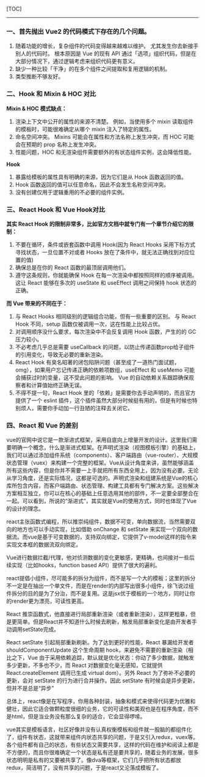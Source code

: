 [TOC]

---

### 一、首先抛出 Vue2 的代码模式下存在的几个问题。

1. 随着功能的增长，复杂组件的代码变得越来越难以维护。 尤其发生你去新接手别人的代码时。 根本原因是 Vue 的现有 API 通过「选项」组织代码，但是在大部分情况下，通过逻辑考虑来组织代码更有意义。
2. 缺少一种比较「干净」的在多个组件之间提取和复用逻辑的机制。
3. 类型推断不够友好。

### 二、Hook 和 Mixin & HOC 对比

**Mixin & HOC 模式缺点：**
1. 渲染上下文中公开的属性的来源不清楚。 例如，当使用多个 mixin 读取组件的模板时，可能很难确定从哪个 mixin 注入了特定的属性。
2. 命名空间冲突。 Mixins 可能会在属性和方法名称上发生冲突，而 HOC 可能会在预期的 prop 名称上发生冲突。
3. 性能问题，HOC 和无渲染组件需要额外的有状态组件实例，这会降低性能。

**Hook**
1. 暴露给模板的属性具有明确的来源，因为它们是从 Hook 函数返回的值。
2. Hook 函数返回的值可以任意命名，因此不会发生名称空间冲突。
3. 没有创建仅用于逻辑重用的不必要的组件实例。

### 三、React Hook 和 Vue Hook对比

**其实 React Hook 的限制非常多，比如官方文档中就专门有一个章节介绍它的限制：**
1. 不要在循环，条件或嵌套函数中调用 Hook(因为 React Hooks 采用下标方式寻找状态，一旦位置不对或者 Hooks 放在了条件中，就无法正确找到对应位置的值)
2. 确保总是在你的 React 函数的最顶层调用他们。
3. 遵守这条规则，你就能确保 Hook 在每一次渲染中都按照同样的顺序被调用。这让 React 能够在多次的 useState 和 useEffect 调用之间保持 hook 状态的正确。

**而 Vue 带来的不同在于：**
1. 与 React Hooks 相同级别的逻辑组合功能，但有一些重要的区别。 与 React Hook 不同，setup 函数仅被调用一次，这在性能上比较占优。
2. 对调用顺序没什么要求，每次渲染中不会反复调用 Hook 函数，产生的的 GC 压力较小。
3. 不必考虑几乎总是需要 useCallback 的问题，以防止传递函数prop给子组件的引用变化，导致无必要的重新渲染。
4. React Hook 有臭名昭著的闭包陷阱问题（甚至成了一道热门面试题，omg），如果用户忘记传递正确的依赖项数组，useEffect 和 useMemo 可能会捕获过时的变量，这不受此问题的影响。 Vue 的自动依赖关系跟踪确保观察者和计算值始终正确无误。
5. 不得不提一句，React Hook 里的「依赖」是需要你去手动声明的，而且官方提供了一个 eslint 插件，这个插件虽然大部分时候挺有用的，但是有时候也特别烦人，需要你手动加一行丑陋的注释去关闭它。

### 四、React 和 Vue 的差别

vue的官网中说它是一款渐进式框架，采用自底向上增量开发的设计。这里我们需要明确一个概念，什么是渐进式框架。在声明式渲染（视图模板引擎）的基础上，我们可以通过添加组件系统（components）、客户端路由（vue-router）、大规模状态管理（vuex）来构建一个完整的框架。Vue从设计角度来讲，虽然能够涵盖所有这些内容，但是你并不需要一上手就把所有东西全用上，因为没有必要。无论从学习角度，还是实际情况，这都是可选的。声明式渲染和组建系统是Vue的核心库所包含内容，而客户端路由、状态管理、构建工具都有专门解决方案。这些解决方案相互独立，你可以在核心的基础上任意选用其他的部件，不一定要全部整合在一起。可以看到，所说的“渐进式”，其实就是Vue的使用方式，同时也体现了Vue的设计的理念。

react主张函数式编程，所以推崇纯组件，数据不可变，单向数据流，当然需要双向的地方也可以手动实现，比如借助 onChange 和  setState 来实现一个双向的数据流。而vue是基于可变数据的，支持双向绑定，它提供了v-model这样的指令来实现文本框的数据流双向绑定。

Vue进行数据拦截/代理，他对侦测数据的变化更敏感，更精确，也间接对一些后续实现（比如hooks，function based API）提供了很大的遍利。

react提倡小组件，尽可能多的拆分为组件，而不是写一个大的模板；这里的拆分不一定是在抽出一个单文件，而是在render的内部写出很多小组件，徐飞说过组件拆分的目的是为了分治，而不是复用。这是jsx优于模板的一个地方，同时让你的render更为漂亮，可读性更高。

React 推崇函数式，他直接进行局部重新渲染（或者重新渲染），这样更粗暴，但是更简单。但是React并不知道什么时候去刷新，触发局部重新变化是由开发者手动调用setState完成。

React setState 引起局部重新刷新。为了达到更好的性能，React 暴漏给开发者 shouldComponentUpdate 这个生命周期 hook，来避免不需要的重新渲染（相比之下，Vue 由于采用依赖追踪，默认就是优化状态：你动了多少数据，就触发多少更新，不多也不少，而 React 对数据变化毫无感知，它就提供 React.createElement 调用已生成 virtual dom）。另外 React 为了弥补不必要的更新，会对 setState 的行为进行合并操作。因此 setState 有时候会是异步更新，但并不是总是“异步”

总体上，react像是在写程序，你用各种封装，抽象和模式来使得代码更为优雅和健壮，因此它适合做颗粒度很细的业务，它的可读性和美观也是在程序角度，而不是html，但是当业务没有那么复杂的适合，它会显得啰嗦。

vue其实是模板语言，社区好像并没有认真权衡模板和组件就一股脑的都组件化了，组件有状态，这就带来组件内状态共享的问题，于是又引入redux，vuex等。各个组件都有自己的状态，有些状态又需要共享，这样的代码在维护和阅读上都是不方便的，而且你很难确定一个状态是私有还是要共享的，随着业务的发展，很多状态明明是私有的又要被共享了。像dva等框架，它们几乎把所有状态都放redux，简洁明了，没有共享的问题，于是react又沦落成模板了。

